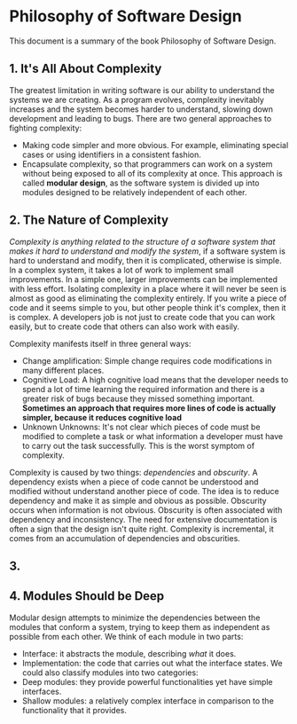 # Philosophy of Software Design

This document is a summary of the book Philosophy of Software Design.

## 1. It's All About Complexity

The greatest limitation in writing software is our ability to understand the systems we are creating. As a program evolves, complexity inevitably increases and the system becomes harder to understand, slowing down development and leading to bugs.
There are two general approaches to fighting complexity:
- Making code simpler and more obvious. For example, eliminating special cases or using identifiers in a consistent fashion.
- Encapsulate complexity, so that programmers can work on a system without being exposed to all of its complexity at once. This approach is called **modular design**, as the software system is divided up into modules designed to be relatively independent of each other.

## 2. The Nature of Complexity

_Complexity is anything related to the structure of a software system that
makes it hard to understand and modify the system_, if a software system is
hard to understand and modify, then it is complicated, otherwise is simple. In
a complex system, it takes a lot of work to implement small improvements. In a
simple one, larger improvements can be implemented with less effort. Isolating
complexity in a place where it will never be seen is almost as good as
eliminating the complexity entirely. If you write a piece of code and it seems
simple to you, but other people think it's complex, then it is complex. A
developers job is not just to create code that you can work easily, but to
create code that others can also work with easily.

Complexity manifests itself in three general ways:
- Change amplification: Simple change requires code modifications in many
  different places.
- Cognitive Load: A high cognitive load means that the developer needs to spend
  a lot of time learning the required information and there is a greater risk
  of bugs because they missed something important. **Sometimes an approach that
  requires more lines of code is actually simpler, because it reduces cognitive
  load**
- Unknown Unknowns: It's not clear which pieces of code must be modified to
  complete a task or what information a developer must have to carry out the
  task successfully. This is the worst symptom of complexity.

Complexity is caused by two things: _dependencies_ and _obscurity_. A
dependency exists when a piece of code cannot be understood and modified
without understand another piece of code. The idea is to reduce dependency and
make it as simple and obvious as possible. Obscurity occurs when information is
not obvious. Obscurity is often associated with dependency and inconsistency.
The need for extensive documentation is often a sign that the design isn't
quite right. Complexity is incremental, it comes from an accumulation of
dependencies and obscurities.

## 3. 

## 4. Modules Should be Deep

Modular design attempts to minimize the dependencies between the modules that conform a system, trying to keep them as independent as possible from each other.
We think of each module in two parts:
  - Interface: it abstracts the module, describing _what_ it does.
  - Implementation: the code that carries out what the interface states.
We could also classify modules into two categories:
  - Deep modules: they provide powerful functionalities yet have simple interfaces.
  - Shallow modules: a relatively complex interface in comparison to the functionality that it provides. 

